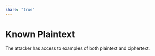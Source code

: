 ```yaml
---  
share: "true"  
---  
```

# Known Plaintext  
The attacker has access to examples of both plaintext and ciphertext.